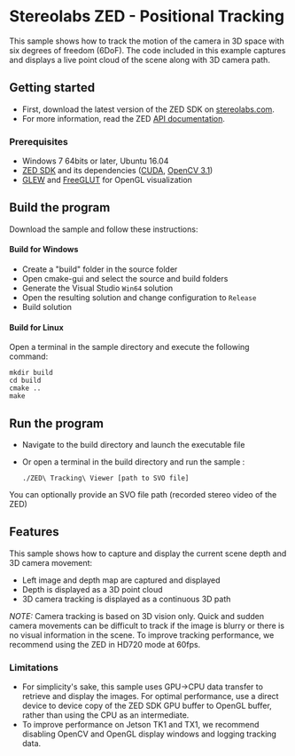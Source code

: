# Stereolabs ZED - Positional Tracking

This sample shows how to track the motion of the camera in 3D space with six degrees of freedom (6DoF). The code included in this example captures and displays a live point cloud of the scene along with 3D camera path.

## Getting started

- First, download the latest version of the ZED SDK on [stereolabs.com](https://www.stereolabs.com).
- For more information, read the ZED [API documentation](https://www.stereolabs.com/developers/documentation/API/).

### Prerequisites

- Windows 7 64bits or later, Ubuntu 16.04
- [ZED SDK](https://www.stereolabs.com/developers/) and its dependencies ([CUDA](https://developer.nvidia.com/cuda-downloads), [OpenCV 3.1](http://opencv.org/downloads.html))
- [GLEW](http://glew.sourceforge.net/) and [FreeGLUT](http://freeglut.sourceforge.net/) for OpenGL visualization

## Build the program

Download the sample and follow these instructions:

#### Build for Windows

- Create a "build" folder in the source folder
- Open cmake-gui and select the source and build folders
- Generate the Visual Studio `Win64` solution
- Open the resulting solution and change configuration to `Release`
- Build solution

#### Build for Linux

Open a terminal in the sample directory and execute the following command:

    mkdir build
    cd build
    cmake ..
    make


## Run the program

- Navigate to the build directory and launch the executable file
- Or open a terminal in the build directory and run the sample :

      ./ZED\ Tracking\ Viewer [path to SVO file]

You can optionally provide an SVO file path (recorded stereo video of the ZED)


## Features

This sample shows how to capture and display the current scene depth and 3D camera movement:
- Left image and depth map are captured and displayed
- Depth is displayed as a 3D point cloud
- 3D camera tracking is displayed as a continuous 3D path

*NOTE:* Camera tracking is based on 3D vision only. Quick and sudden camera movements can be difficult to track if the image is blurry or there is no visual information in the scene. To improve tracking performance, we recommend using the ZED in HD720 mode at 60fps.


### Limitations

- For simplicity's sake, this sample uses GPU->CPU data transfer to retrieve and display the images. For optimal performance, use a direct device to device copy of the ZED SDK GPU buffer to OpenGL buffer, rather than using the CPU as an intermediate.
- To improve performance on Jetson TK1 and TX1, we recommend disabling OpenCV and OpenGL display windows and logging tracking data.
